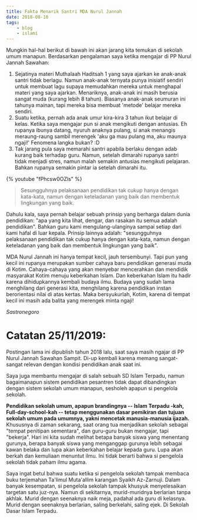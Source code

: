 ```yaml
---
title: Fakta Menarik Santri MDA Nurul Jannah
date: 2018-08-10
tags:
    - blog
    - islami
---
```


Mungkin hal-hal berikut di bawah ini akan jarang kita temukan di sekolah umum manapun. Berdasarkan pengalaman saya ketika mengajar di PP Nurul Jannah Sawahan:

1. Sejatinya materi Muthalaah Haditsah 1 yang saya ajarkan ke anak-anak santri tidak berlagu. Namun anak-anak ternyata punya inisiatif sendiri untuk membuat lagu supaya memudahkan mereka untuk menghapal materi yang saya ajarkan. Menariknya, anak-anak ini masih berusia sangat muda (kurang lebih 8 tahun). Biasanya anak-anak seumuran ini tahunya mainan, tapi mereka bisa membuat 'metode' belajar mereka sendiri.
2. Suatu ketika, pernah ada anak umur kira-kira 3 tahun ikut belajar di kelas. Ketika saya mengajar pun si anak mengikuti dengan antusias. Eh rupanya ibunya datang, nyuruh anaknya pulang, si anak menangis meraung-raung sambil merengek 'aku ga mau pulang ma, aku maunya ngaji!' Fenomena langka bukan? :D
3. Tak jarang pula saya memarahi santri apabila berlaku dengan adab kurang baik terhadap guru. Namun, setelah dimarahi rupanya santri tidak menjadi stres, namun malah semakin antusias mengikuti pelajaran. Bahkan rupanya semakin pintar ia setelah dimarahi itu.

{% youtube "fPhcsw0OZls" %}

> Sesungguhnya pelaksanaan pendidikan tak cukup hanya dengan kata-kata, namun dengan keteladanan yang baik dan membentuk lingkungan yang baik.

Dahulu kala, saya pernah belajar sebuah prinsip yang berharga dalam dunia pendidikan:
"apa yang kita lihat, dengar, dan rasakan itu semua adalah pendidikan". Bahkan guru kami mengulang-ulanginya sampai setiap dari kami hafal di luar kepala. Prinsip lainnya adalah: "sesungguhnya pelaksanaan pendidikan tak cukup hanya dengan kata-kata, namun dengan keteladanan yang baik dan membentuk lingkungan yang baik".

MDA Nurul Jannah ini hanya tempat kecil, jauh tersembunyi. Tapi pun yang kecil ini rupanya merupakan sumber cahaya baru pendidikan generasi muda di Kotim. Cahaya-cahaya yang akan menyebar mencerahkan dan mendidik masyarakat Kotim menuju keberkahan Islam. Dan keberkahan Islam itu hadir karena dihidupkannya kembali budaya ilmu. Budaya yang sudah lama menghilang dari generasi kita, menghilang karena pendidikan instan berorientasi nilai di atas kertas. Maka bersyukurlah, Kotim, karena di tempat kecil ini masih ada balita yang merengek minta ngaji!

*Sastronegoro*

# Catatan 25/11/2019: 

Postingan lama ini dipublish tahun 2018 lalu, saat saya masih ngajar di PP Nurul Jannah Sawahan Sampit. Di-up kembali karena memang sangat-sangat relevan dengan kondisi pendidikan anak saat ini.

Saya juga membantu mengajar di salah sebuah SD Islam Terpadu, namun bagaimanapun sistem pendidikan pesantren tidak dapat dibandingkan dengan sistem sekolah umum manapun, sesholeh apapun si pengelola sekolah.

**Pendidikan sekolah umum, apapun brandingnya -- Islam Terpadu -kah, Full-day-school-kah -- tetap menggunakan dasar pemikiran dan tujuan sekolah umum pada umumnya, yakni mencetak manusia-manusia  ijazah.** Khususnya di zaman sekarang, saat orang tua menjadikan sekolah sebagai "tempat penitipan sementara", dan guru-guru bukan mengajar, tapi "bekerja". Hari ini kita sudah melihat betapa banyak siswa yang menentang gurunya, berapa banyak siswa yang menganggap gurunya lebih sebagai kawan belaka dan lupa akan keberkahan belajar kepada guru. Lupa akan berkah dan kemuliaan menuntut ilmu. Ini tidak berarti bahwa si pengelola sekolah tidak paham ilmu agama. 

Saya ingat betul bahwa suatu ketika si pengelola sekolah tampak membaca buku terjemahan Ta'limul Muta'allim karangan Syaikh Az-Zarnuji. Dalam banyak kesempatan, si pengelola sekolah tampak khusyuk menyelesaikan targetan satu juz-nya. Namun di sekitarnya, murid-muridnya berlarian tanpa akhlak. Murid dengan seenaknya naik meja, padahal ada guru di kelasnya. Murid dengan seenaknya berlarian, saling berkelahi, saling ejek. Di Sekolah Dasar Islam Terpadu.